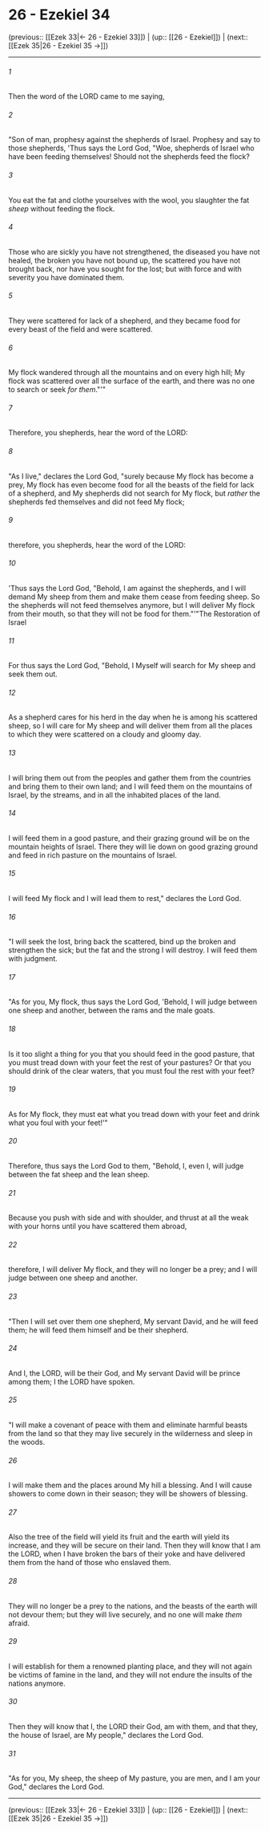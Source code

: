 # 26 - Ezekiel 34

(previous:: [[Ezek 33|← 26 - Ezekiel 33]]) | (up:: [[26 - Ezekiel]]) | (next:: [[Ezek 35|26 - Ezekiel 35 →]])

***


###### 1 
Then the word of the LORD came to me saying, 

###### 2 
"Son of man, prophesy against the shepherds of Israel. Prophesy and say to those shepherds, 'Thus says the Lord God, "Woe, shepherds of Israel who have been feeding themselves! Should not the shepherds feed the flock? 

###### 3 
You eat the fat and clothe yourselves with the wool, you slaughter the fat _sheep_ without feeding the flock. 

###### 4 
Those who are sickly you have not strengthened, the diseased you have not healed, the broken you have not bound up, the scattered you have not brought back, nor have you sought for the lost; but with force and with severity you have dominated them. 

###### 5 
They were scattered for lack of a shepherd, and they became food for every beast of the field and were scattered. 

###### 6 
My flock wandered through all the mountains and on every high hill; My flock was scattered over all the surface of the earth, and there was no one to search or seek _for them_."'" 

###### 7 
Therefore, you shepherds, hear the word of the LORD: 

###### 8 
"As I live," declares the Lord God, "surely because My flock has become a prey, My flock has even become food for all the beasts of the field for lack of a shepherd, and My shepherds did not search for My flock, but _rather_ the shepherds fed themselves and did not feed My flock; 

###### 9 
therefore, you shepherds, hear the word of the LORD: 

###### 10 
'Thus says the Lord God, "Behold, I am against the shepherds, and I will demand My sheep from them and make them cease from feeding sheep. So the shepherds will not feed themselves anymore, but I will deliver My flock from their mouth, so that they will not be food for them."'"The Restoration of Israel 

###### 11 
For thus says the Lord God, "Behold, I Myself will search for My sheep and seek them out. 

###### 12 
As a shepherd cares for his herd in the day when he is among his scattered sheep, so I will care for My sheep and will deliver them from all the places to which they were scattered on a cloudy and gloomy day. 

###### 13 
I will bring them out from the peoples and gather them from the countries and bring them to their own land; and I will feed them on the mountains of Israel, by the streams, and in all the inhabited places of the land. 

###### 14 
I will feed them in a good pasture, and their grazing ground will be on the mountain heights of Israel. There they will lie down on good grazing ground and feed in rich pasture on the mountains of Israel. 

###### 15 
I will feed My flock and I will lead them to rest," declares the Lord God. 

###### 16 
"I will seek the lost, bring back the scattered, bind up the broken and strengthen the sick; but the fat and the strong I will destroy. I will feed them with judgment. 

###### 17 
"As for you, My flock, thus says the Lord God, 'Behold, I will judge between one sheep and another, between the rams and the male goats. 

###### 18 
Is it too slight a thing for you that you should feed in the good pasture, that you must tread down with your feet the rest of your pastures? Or that you should drink of the clear waters, that you must foul the rest with your feet? 

###### 19 
As for My flock, they must eat what you tread down with your feet and drink what you foul with your feet!'" 

###### 20 
Therefore, thus says the Lord God to them, "Behold, I, even I, will judge between the fat sheep and the lean sheep. 

###### 21 
Because you push with side and with shoulder, and thrust at all the weak with your horns until you have scattered them abroad, 

###### 22 
therefore, I will deliver My flock, and they will no longer be a prey; and I will judge between one sheep and another. 

###### 23 
"Then I will set over them one shepherd, My servant David, and he will feed them; he will feed them himself and be their shepherd. 

###### 24 
And I, the LORD, will be their God, and My servant David will be prince among them; I the LORD have spoken. 

###### 25 
"I will make a covenant of peace with them and eliminate harmful beasts from the land so that they may live securely in the wilderness and sleep in the woods. 

###### 26 
I will make them and the places around My hill a blessing. And I will cause showers to come down in their season; they will be showers of blessing. 

###### 27 
Also the tree of the field will yield its fruit and the earth will yield its increase, and they will be secure on their land. Then they will know that I am the LORD, when I have broken the bars of their yoke and have delivered them from the hand of those who enslaved them. 

###### 28 
They will no longer be a prey to the nations, and the beasts of the earth will not devour them; but they will live securely, and no one will make _them_ afraid. 

###### 29 
I will establish for them a renowned planting place, and they will not again be victims of famine in the land, and they will not endure the insults of the nations anymore. 

###### 30 
Then they will know that I, the LORD their God, am with them, and that they, the house of Israel, are My people," declares the Lord God. 

###### 31 
"As for you, My sheep, the sheep of My pasture, you are men, and I am your God," declares the Lord God.

***

(previous:: [[Ezek 33|← 26 - Ezekiel 33]]) | (up:: [[26 - Ezekiel]]) | (next:: [[Ezek 35|26 - Ezekiel 35 →]])
